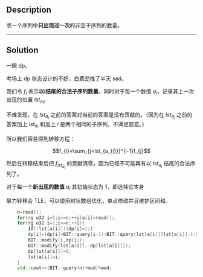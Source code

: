 ## Description

求一个序列中**只出现过一次**的非空子序列的数量。

----------------------------------------

## Solution

一眼 dp。

考场上 dp 状态设计的不好，白费劲推了半天 sad。

我们令 $f_{i}$ 表示**以i结尾的合法子序列数量**。同时对于每一个数值 $a_{i}$，记录其上一次出现的位置 $lst_{a_{i}}$。

不难发现，在 $lst_{a_{i}}$ 之前的答案对当前的答案是没有贡献的。（因为在 $lst_{a_{i}}$ 之前的答案加上 $lst_{a_{i}}$ 和加上 $i$ 是两个相同的子序列，不满足题意。）

所以我们容易得到转移方程：

$$f_{i}=\sum_{j=lst_{a_{i}}}^{i-1}f_{j}$$

然后在转移结束后把 $f_{lst_{a_{i}}}$ 的贡献清零，因为已经不可能再有以 $lst_{a_{i}}$ 结尾的合法序列了。

对于每一个**新出现的数值** $a_{i}$ 其初始状态为 $1$，即选择它本身

暴力转移会 TLE，可以使用树状数组优化，单点修改并且维护区间和。


```cpp
	n=read();
	for(rg u32 i=1;i<=n;++i)a[i]=read();
  	for(rg u32 i=1;i<=n;++i){
		if(!lst[a[i]]){dp[i]=1;}
		dp[i]=(dp[i]+BIT::query(i-1)-BIT::query(lst[a[i]]?lst[a[i]]-1:0))%mod;
		BIT::modify(i,dp[i]);
		BIT::modify(lst[a[i]],-dp[lst[a[i]]]);
		dp[lst[a[i]]]=0;
		lst[a[i]]=i;
	}
	std::cout<<(BIT::query(n)+mod)%mod;
```
